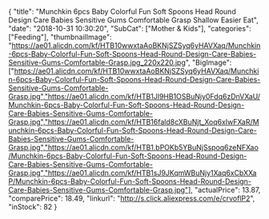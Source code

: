 {
	"title": "Munchkin 6pcs Baby Colorful Fun Soft Spoons Head Round Design Care Babies Sensitive Gums Comfortable Grasp Shallow Easier Eat",
	"date": "2018-10-31 10:30:20",
	"SubCat": ["Mother & Kids"],
	"categories": ["Feeding"],
	"thumbnailImage": "https://ae01.alicdn.com/kf/HTB10wwxtaAoBKNjSZSyq6yHAVXaq/Munchkin-6pcs-Baby-Colorful-Fun-Soft-Spoons-Head-Round-Design-Care-Babies-Sensitive-Gums-Comfortable-Grasp.jpg_220x220.jpg",
	"BigImage": ["https://ae01.alicdn.com/kf/HTB10wwxtaAoBKNjSZSyq6yHAVXaq/Munchkin-6pcs-Baby-Colorful-Fun-Soft-Spoons-Head-Round-Design-Care-Babies-Sensitive-Gums-Comfortable-Grasp.jpg","https://ae01.alicdn.com/kf/HTB1Jl9HB1OSBuNjy0Fdq6zDnVXaU/Munchkin-6pcs-Baby-Colorful-Fun-Soft-Spoons-Head-Round-Design-Care-Babies-Sensitive-Gums-Comfortable-Grasp.jpg","https://ae01.alicdn.com/kf/HTB16fald8cXBuNjt_Xoq6xIwFXaR/Munchkin-6pcs-Baby-Colorful-Fun-Soft-Spoons-Head-Round-Design-Care-Babies-Sensitive-Gums-Comfortable-Grasp.jpg","https://ae01.alicdn.com/kf/HTB1.bPOKb5YBuNjSspoq6zeNFXao/Munchkin-6pcs-Baby-Colorful-Fun-Soft-Spoons-Head-Round-Design-Care-Babies-Sensitive-Gums-Comfortable-Grasp.jpg","https://ae01.alicdn.com/kf/HTB1sJ9JKqmWBuNjy1Xaq6xCbXXaP/Munchkin-6pcs-Baby-Colorful-Fun-Soft-Spoons-Head-Round-Design-Care-Babies-Sensitive-Gums-Comfortable-Grasp.jpg"],
	"actualPrice": 13.87,
	"comparePrice": 18.49,
	"linkurl": "http://s.click.aliexpress.com/e/crvoflP2",
	"inStock": 82
}
